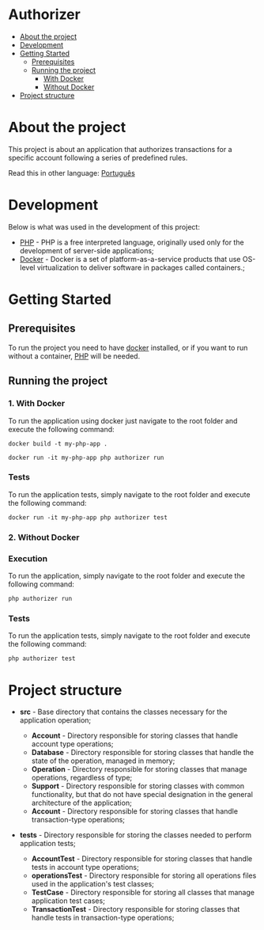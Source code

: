 

<!-- TABLE OF CONTENTS -->

# Authorizer

- [About the project](#About-the-project)
- [Development](#Development)
- [Getting Started](#Getting-Started)
  - [Prerequisites](#Prerequisites)
  - [Running the project](#running-the-project)
      - [With Docker](#With-docker)
      - [Without Docker](#Without-docker)
- [Project structure](#Project-structure)

<!-- ABOUT THE PROJECT -->

# About the project

This project is about an application that authorizes transactions for a specific account following a series of predefined rules.

Read this in other language: [Português](README.pt-BR.md)
# Development

Below is what was used in the development of this project:

- [PHP](https://www.php.net/) - PHP is a free interpreted language, originally used only for the development of server-side applications;
- [Docker](https://www.docker.com/) - Docker is a set of platform-as-a-service products that use OS-level virtualization to deliver software in packages called containers.;

<!-- GETTING STARTED -->

# Getting Started

## Prerequisites
To run the project you need to have [docker](https://www.docker.com/) installed, or if you want to run without a container, [PHP](https://www.php.net/) will be needed.

## Running the project
### 1. With Docker
To run the application using docker just navigate to the root folder and execute the following command:

```shell=
docker build -t my-php-app .
```

```shell=
docker run -it my-php-app php authorizer run

```
### Tests
To run the application tests, simply navigate to the root folder and execute the following command:

```shell=
docker run -it my-php-app php authorizer test
```

### 2. Without Docker

### Execution
To run the application, simply navigate to the root folder and execute the following command:

```shell=
php authorizer run
```

### Tests
To run the application tests, simply navigate to the root folder and execute the following command:

```shell=
php authorizer test
```

# Project structure

- **src** - Base directory that contains the classes necessary for the application operation;
    - **Account** - Directory responsible for storing classes that handle account type operations;
    - **Database** - Directory responsible for storing classes that handle the state of the operation, managed in memory;
    - **Operation** - Directory responsible for storing classes that manage operations, regardless of type;
    - **Support** - Directory responsible for storing classes with common functionality, but that do not have special designation in the general architecture of the application;
   - **Account** - Directory responsible for storing classes that handle transaction-type operations;
 
- **tests** - Directory responsible for storing the classes needed to perform application tests;
    - **AccountTest** - Directory responsible for storing classes that handle tests in account type operations;
    - **operationsTest** - Directory responsible for storing all operations files used in the application's test classes;
    - **TestCase** - Directory responsible for storing all classes that manage application test cases;
    - **TransactionTest** - Directory responsible for storing classes that handle tests in transaction-type operations;
    
